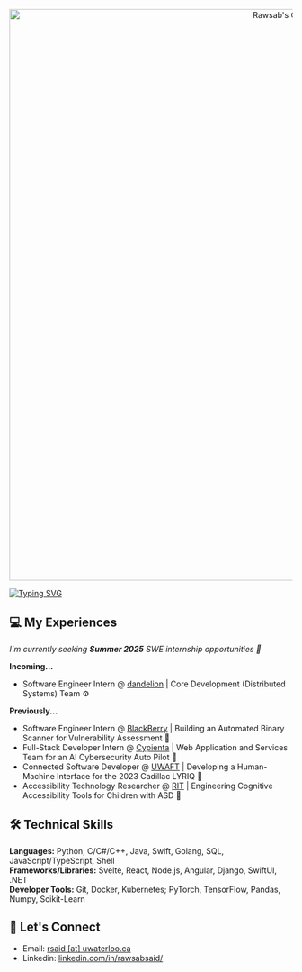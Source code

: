 <p align="center">
<img src="https://user-images.githubusercontent.com/45187177/214447371-3722060e-515d-4d2d-bc09-23f998c71b7d.png" alt="Rawsab's GitHub Banner" width="1015"/>
</p>

<!--
<div id="badges" align="center">
  <a href="https://www.linkedin.com/in/rawsabsaid/">
    <img src="https://img.shields.io/badge/LinkedIn-blue?style=for-the-badge&logo=linkedin&logoColor=white" alt="LinkedIn Badge"/>
  </a>
  <a href="mailto:rsaid@uwaterloo.ca">
    <img src="https://img.shields.io/badge/Email-ECC035?style=for-the-badge&logo=microsoftoutlook&logoColor=black" alt="Email Badge"/>
  </a>
  <a href="mailto:rawsab04@gmail.com">
    <img src="https://img.shields.io/badge/Personal%20Email-DB4437?style=for-the-badge&logo=gmail&logoColor=white" alt="Personal Badge"/>
  </a>
</div>
-->

<!--
[![Typing SVG](https://readme-typing-svg.demolab.com?font=Circular&size=34&duration=3500&pause=1000&color=F7F7F7&width=435&lines=Hey+there%2C+I'm+Rawsab+%F0%9F%91%8B)](https://git.io/typing-svg)
-->

[![Typing SVG](https://readme-typing-svg.demolab.com?font=Circular&duration=2000&pause=1300&color=F7F7F7&width=700&lines=I'm+Rawsab%2C+a+Software+Engineering+Student+at+the+University+of+Waterloo+%F0%9F%91%A8%E2%80%8D%F0%9F%8E%93;Distributed+Systems+%40+Dandelion+%7C+SWE+%40+BlackBerry+%7C+Full-Stack+%40+Cypienta)](https://git.io/typing-svg)

## 💻 My Experiences

_I'm currently seeking **Summer 2025** SWE internship opportunities 🔭_

**Incoming...**
- Software Engineer Intern @ [dandelion](https://dandelionnet.io/) | Core Development (Distributed Systems) Team ⚙️

**Previously...**
- Software Engineer Intern @ [BlackBerry](https://www.blackberry.com/us/en) | Building an Automated Binary Scanner for Vulnerability Assessment 🔐
- Full-Stack Developer Intern @ [Cypienta](https://cypienta.com/) | Web Application and Services Team for an AI Cybersecurity Auto Pilot 🚀
- Connected Software Developer @ [UWAFT](https://www.uwaft.ca/) | Developing a Human-Machine Interface for the 2023 Cadillac LYRIQ 🚗
- Accessibility Technology Researcher @ [RIT](https://www.rit.edu/) | Engineering Cognitive Accessibility Tools for Children with ASD 🧠

## 🛠️ Technical Skills

**Languages:** Python, C/C#/C++, Java, Swift, Golang, SQL, JavaScript/TypeScript, Shell \
**Frameworks/Libraries:** Svelte, React, Node.js, Angular, Django, SwiftUI, .NET \
**Developer Tools:** Git, Docker, Kubernetes; PyTorch, TensorFlow, Pandas, Numpy, Scikit-Learn

## 🤝 Let's Connect 

- Email: [rsaid [at] uwaterloo.ca](mailto:rsaid@uwaterloo.ca)
- Linkedin: [linkedin.com/in/rawsabsaid/](https://www.linkedin.com/in/rawsabsaid/)

<!--
**rawsab/rawsab** is a ✨ _special_ ✨ repository because its `README.md` (this file) appears on your GitHub profile.

Here are some ideas to get you started:

- 🔭 I’m currently working on ...
- 🌱 I’m currently learning ...
- 👯 I’m looking to collaborate on ...
- 🤔 I’m looking for help with ...
- 💬 Ask me about ...
- 📫 How to reach me: ...
- 😄 Pronouns: ...
- ⚡ Fun fact: ...
-->
